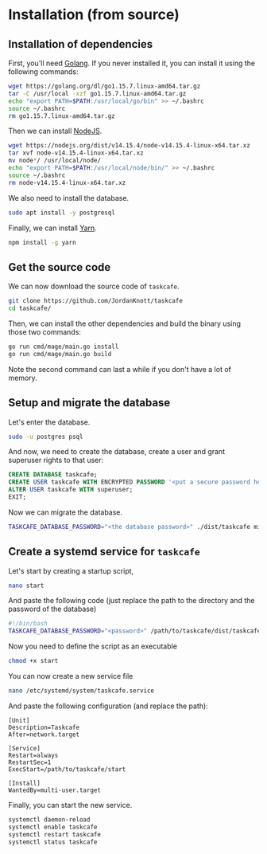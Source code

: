 # Installation (from source)
## Installation of dependencies
First, you'll need [Golang](https://golang.org/dl/). If you never installed it, you can install it using the following commands:

```bash
wget https://golang.org/dl/go1.15.7.linux-amd64.tar.gz
tar -C /usr/local -xzf go1.15.7.linux-amd64.tar.gz
echo "export PATH=$PATH:/usr/local/go/bin" >> ~/.bashrc
source ~/.bashrc
rm go1.15.7.linux-amd64.tar.gz
```

Then we can install [NodeJS](https://nodejs.org/).

```bash
wget https://nodejs.org/dist/v14.15.4/node-v14.15.4-linux-x64.tar.xz
tar xvf node-v14.15.4-linux-x64.tar.xz
mv node*/ /usr/local/node/
echo "export PATH=$PATH:/usr/local/node/bin/" >> ~/.bashrc
source ~/.bashrc
rm node-v14.15.4-linux-x64.tar.xz
```

We also need to install the database.

```bash
sudo apt install -y postgresql
```

Finally, we can install [Yarn](https://yarnpkg.com/).

```bash
npm install -g yarn
```

## Get the source code
We can now download the source code of `taskcafe`.

```bash
git clone https://github.com/JordanKnott/taskcafe
cd taskcafe/
```

Then, we can install the other dependencies and build the binary using those two commands:

```bash
go run cmd/mage/main.go install
go run cmd/mage/main.go build
```

Note the second command can last a while if you don't have a lot of memory.

## Setup and migrate the database
Let's enter the database.

```bash
sudo -u postgres psql
```

And now, we need to create the database, create a user and grant superuser rights to that user:

```sql
CREATE DATABASE taskcafe;
CREATE USER taskcafe WITH ENCRYPTED PASSWORD '<put a secure password here>';
ALTER USER taskcafe WITH superuser;
EXIT;
```

Now we can migrate the database.

```bash
TASKCAFE_DATABASE_PASSWORD="<the database password>" ./dist/taskcafe migrate
```

## Create a systemd service for `taskcafe`
Let's start by creating a startup script,

```bash
nano start
```

And paste the following code (just replace the path to the directory and the password of the database)

```bash
#!/bin/bash
TASKCAFE_DATABASE_PASSWORD="<password>" /path/to/taskcafe/dist/taskcafe web
```

Now you need to define the script as an executable

```bash
chmod +x start
```

You can now create a new service file

```bash
nano /etc/systemd/system/taskcafe.service
```

And paste the following configuration (and replace the path):

```
[Unit]
Description=Taskcafe
After=network.target

[Service]
Restart=always
RestartSec=1
ExecStart=/path/to/taskcafe/start

[Install]
WantedBy=multi-user.target
```

Finally, you can start the new service.

```bash
systemctl daemon-reload
systemctl enable taskcafe
systemctl restart taskcafe
systemctl status taskcafe
```
